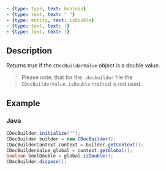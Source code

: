 ```yml signature
- {type: type, text: boolean}
- {type: text, text: " "}
- {type: entity, text: isDouble}
- {type: text, text: (}
- {type: text, text: )}
```

## Description

Returns true if the `CDocBuilderValue` object is a double value.

> Please note, that for the `.docbuilder` file the `CDocBuilderValue.isDouble` method is not used.

## Example

### Java

``` java
CDocBuilder.initialize("");
CDocBuilder builder = new CDocBuilder();
CDocBuilderContext context = builder.getContext();
CDocBuilderValue global = context.getGlobal();
boolean boolDouble = global.isDouble();
CDocBuilder.dispose();
```
